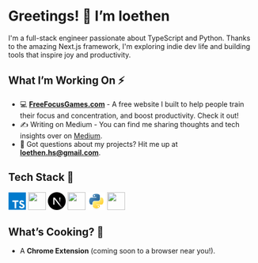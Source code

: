 # Greetings! 📢 I’m loethen

I'm a full-stack engineer passionate about TypeScript and Python. Thanks to the amazing Next.js framework, I'm exploring indie dev life and building tools that inspire joy and productivity.

## What I’m Working On ⚡ 
  + 💻 **[FreeFocusGames.com](https://www.freefocusgames.com)**  - A free website I built to help people train their focus and concentration, and boost productivity. Check it out!
  + ✍️ Writing on Medium - You can find me sharing thoughts and tech insights over on [Medium](https://medium.com/@loethen). 
  + 💬 Got questions about my projects? Hit me up at **loethen.hs@gmail.com**.

## Tech Stack 🦾

[<img src="https://raw.githubusercontent.com/devicons/devicon/master/icons/typescript/typescript-original.svg" width="36" height="36" />](https://www.typescriptlang.org/)
[<img src="https://cdn.jsdelivr.net/gh/devicons/devicon/icons/javascript/javascript-original.svg" width="36" height="36" />](https://developer.mozilla.org/en-US/docs/Web/JavaScript)
[<img src="https://raw.githubusercontent.com/devicons/devicon/master/icons/nextjs/nextjs-original.svg" width="36" height="36" />](https://nextjs.org/)
[<img src="https://cdn.jsdelivr.net/gh/devicons/devicon/icons/react/react-original.svg" width="36" height="36" />](https://reactjs.org/)
[<img src="https://raw.githubusercontent.com/devicons/devicon/master/icons/python/python-original.svg" width="36" height="36" />](https://www.python.org/)
[<img src="https://cdn.jsdelivr.net/gh/devicons/devicon/icons/postgresql/postgresql-plain.svg" width="36" height="36" />](https://www.postgresql.org/)


## What’s Cooking? 🍳
- A **Chrome Extension** (coming soon to a browser near you!).  

